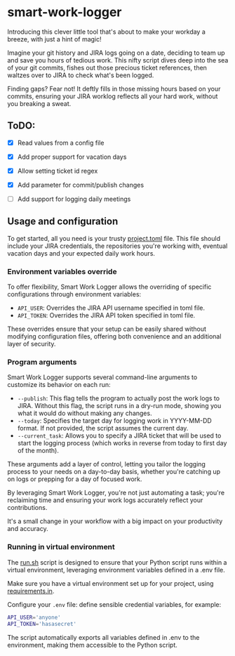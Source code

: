 # smart-work-logger

Introducing this clever little tool that's about to make your workday a breeze,
with just a hint of magic!

Imagine your git history and JIRA logs going on a date, deciding to team up and
save you hours of tedious work. This nifty script dives deep into the sea of
your git commits, fishes out those precious ticket references, then waltzes over
to JIRA to check what's been logged.

Finding gaps? Fear not! It deftly fills in those missing hours based on your
commits, ensuring your JIRA worklog reflects all your hard work, without you
breaking a sweat.


## ToDO:

- [x] Read values from a config file
- [x] Add proper support for vacation days
- [x] Allow setting ticket id regex
- [x] Add parameter for commit/publish changes
- [ ] Add support for logging daily meetings


## Usage and configuration

To get started, all you need is your trusty [project.toml](./project.toml) file.
This file should include your JIRA credentials, the repositories you're working
with, eventual vacation days and your expected daily work hours.


### Environment variables override

To offer flexibility, Smart Work Logger allows the overriding of specific
configurations through environment variables:

- `API_USER`: Overrides the JIRA API username specified in toml file.
- `API_TOKEN`: Overrides the JIRA API token specified in toml file.

These overrides ensure that your setup can be easily shared without modifying
configuration files, offering both convenience and an additional layer of
security.


### Program arguments

Smart Work Logger supports several command-line arguments to customize its
behavior on each run:
- `--publish`: This flag tells the program to actually post the work logs to
  JIRA. Without this flag, the script runs in a dry-run mode, showing you what
  it would do without making any changes.
- `--today`: Specifies the target day for logging work in YYYY-MM-DD format.
  If not provided, the script assumes the current day.
- `--current_task`: Allows you to specify a JIRA ticket that will be used to
  start the logging process (which works in reverse from today to first day of
  the month). 

These arguments add a layer of control, letting you tailor the logging process
to your needs on a day-to-day basis, whether you're catching up on logs or
prepping for a day of focused work.

By leveraging Smart Work Logger, you're not just automating a task; you're
reclaiming time and ensuring your work logs accurately reflect your
contributions.

It's a small change in your workflow with a big impact on your productivity and
accuracy.


### Running in virtual environment

The [run.sh](./run.sh) script is designed to ensure that your Python script runs
within a virtual environment, leveraging environment variables defined in a .env
file.

Make sure you have a virtual environment set up for your project, using
[requirements.in](./requirements.in).

Configure your `.env` file: define sensible credential variables, for example:
```bash
API_USER='anyone'
API_TOKEN='hasasecret'
```

The script automatically exports all variables defined in .env to the
environment, making them accessible to the Python script.

